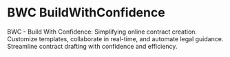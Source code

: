 # BWC BuildWithConfidence
 BWC - Build With Confidence: Simplifying online contract creation. Customize templates, collaborate in real-time, and automate legal guidance. Streamline contract drafting with confidence and efficiency.
